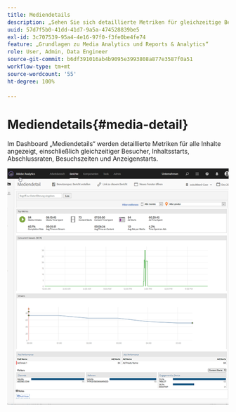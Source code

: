 ```yaml
---
title: Mediendetails
description: „Sehen Sie sich detaillierte Metriken für gleichzeitige Betrachter oder Zuhörer, Inhaltsstarts, Abschlussrate, Besuchszeit und Anzeigenstarts im Dashboard 'Mediendetails' an.“
uuid: 57d7f5b0-41dd-41d7-9a5a-474528839be5
exl-id: 3c707539-95a4-4e16-97f0-f3fe0be4fe74
feature: „Grundlagen zu Media Analytics und Reports & Analytics“
role: User, Admin, Data Engineer
source-git-commit: b6df391016ab4b9095e3993808a877e3587f0a51
workflow-type: tm+mt
source-wordcount: '55'
ht-degree: 100%

---
```


# Mediendetails{#media-detail}

Im Dashboard „Mediendetails“ werden detaillierte Metriken für alle Inhalte angezeigt, einschließlich gleichzeitiger Besucher, Inhaltsstarts, Abschlussraten, Besuchszeiten und Anzeigenstarts.

![](assets/media_detail.png)
